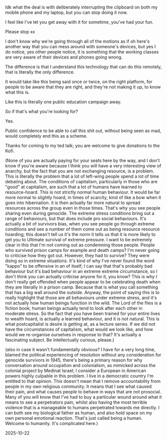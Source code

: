 Idk what the deal is with deliberately interrupting the clipboard on both my mobile phone and my laptop, but you can stop doing it now.  

I feel like I've let you get away with it for sometime, you've had your fun.  

Please stop xx  

I don't know why we're going through all of the motions as if oh here's another way that you can mess around with someone's devices, but yes I do notice, yes other people notice, it is something that the working classes are very aware of their devices and phones going wrong.  

The difference is that I understand this technology that can do this remotely, that is literally the only difference.  

It would take like this being said once or twice, on the right platform, for people to be aware that they are right, and they're not making it up, to know what this is.  

Like this is literally one public education campaign away.  

So if that's what you're looking for?  

Yes.  

Public confidence to be able to call this shit out, without being seen as mad, would completely end this as a scheme.  

Thanks for coming to my ted talk; you are welcome to give donations to the Kofi.  

(None of you are actually paying for your seats here by the way, and I don't know if you're aware because I think you will have a very interesting view of anarchy, but the fact that you are not exchanging resource, is a problem. This is literally the problem that a lot of left-wing people spend a lot of time debating about. The conditions of capitalism, particularly in those who are "good" at capitalism, are such that a lot of humans have learned to resource-hoard. This is not strictly normal human behaviour. It would be far more normal to slightly hoard, in times of scarcity, kind of like a bow when it goes into hibernation. it is then actually far more natural to spread resources across the group even in those times. That's why you see people sharing even during genocide. The extreme stress conditions bring out a range of behaviours, but that does include pro social behaviours. It's actually a bit of survivors bias, when you see people go through extreme conditions and see a number of them come out as being resource resource hoarding; this doesn't tell us it's the norm it tells us that it is more likely to get you to Ultimate survival of extreme pressure. I want to be extremely clear in this that I'm not coming out as condemning those people. People who survived prison camps for example and death camps? I'm never going to criticise how they got out. However, they had to survive? They were doing so in extreme situations. It's kind of why I've never found the word "kappo" to be offensive in an of itself; I can say that that's probably bad behaviour but it's bad behaviour in an extreme extreme circumstance, so I don't think you can actually criticise anyone for it, you know? This is why I don't really get offended when people appear to be celebrating death when they are literally in a prison camp. Because that is what you call something that has a big wall around the outside. Anyway, the point of saying this is to really highlight that those are all behaviours under extreme stress, and it's not actually how human beings function in the wild. The Lord of the flies is a fiction book; human beings actually tend to look after each other in moderate stress. So the fact that you have been trained for your entire lives to wealth hoard, is actually a learned behaviour, and it is not natural. This is what postcapitalist is desire is getting at, as a lecture series. If we did not have the circumstances of capitalism, what would we look like, and how would we re-organise ourselves in response to that? It's actually a fascinating subject. Be intellectually curious, please.)  

(also in case it wasn't fundamentally obvious? I have for a very long time, blamed the political experiencing of resolution without any consideration for genocide survivors in 1945, there's being a primary reason for why conversation around occupation and colonialism, as mimicked across the colonial project by Medinat Israel; I consider a European in American powers highly culpable in this problem. I live in a democratic country I'm entitled to that opinion. This doesn't mean that I remove accountability from people in my own religious community. It means that I see what caused their pain, and what causes people to behave in ways that are not prosocial. Many of you will know that I've had to buy a particular wound around what it means to see a perpetrators pain, whilst also having the most terrible violence that is a manageable to humans perpetrated towards me directly. I can both see my biological father as human, and also hold space on my own personal emotional reaction. That's just called being a human. Welcome to humanity. It's complicated here.)  

2025-10-22
